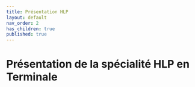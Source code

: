 ```yaml
---
title: Présentation HLP
layout: default
nav_order: 2
has_children: true
published: true
---
```

# Présentation de la spécialité HLP en Terminale
